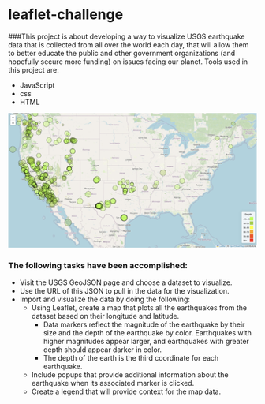 # leaflet-challenge

###This project is about developing a way to visualize USGS earthquake data that is collected from all over the world each day, that will allow them to better educate the public and other government organizations (and hopefully secure more funding) on issues facing our planet. Tools used in this project are:
- JavaScript
- css
- HTML

![Alt text](images/earthquakemap.png)
### The following tasks have been accomplished:
- Visit the USGS GeoJSON page and choose a dataset to visualize.
- Use the URL of this JSON to pull in the data for the visualization.
- Import and visualize the data by doing the following:
    - Using Leaflet, create a map that plots all the earthquakes from the dataset based on their longitude and latitude.
        - Data markers reflect the magnitude of the earthquake by their size and the depth of the earthquake by color. Earthquakes with higher magnitudes appear larger, and earthquakes with greater depth should appear darker in color.
        - The depth of the earth is the third coordinate for each earthquake.
    - Include popups that provide additional information about the earthquake when its associated marker is clicked.
    - Create a legend that will provide context for the map data.
    
